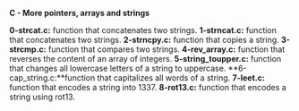 **C - More pointers, arrays and strings**


**0-strcat.c:** function that concatenates two strings.
**1-strncat.c:** function that concatenates two strings.
**2-strncpy.c:** function that copies a string.
**3-strcmp.c:** function that compares two strings.
**4-rev_array.c:** function that reverses the content of an array of integers.
**5-string_toupper.c:** function that changes all lowercase letters of a string
to uppercase.
**6-cap_string.c:**function that capitalizes all words of a string.
**7-leet.c:** function that encodes a string into 1337.
**8-rot13.c:** function that encodes a string using rot13.
